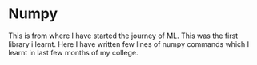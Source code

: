 # Numpy
This is from where I have started the journey of ML.
This was the first library i learnt.
Here I have written few lines of numpy commands which I learnt in last few months of my college.
